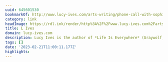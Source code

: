 ```yaml
---
uuid: 645601530
bookmarkOf: http://www.lucy-ives.com/arts-writing/phone-call-with-sophie-calle
category: link
headImage: https://rdl.ink/render/http%3A%2F%2Fwww.lucy-ives.com%2Farts-writing%2Fphone-call-with-sophie-calle
title: L Ives
domain: lucy-ives.com
description: Lucy Ives is the author of *Life Is Everywhere* (Graywolf, 2022).
tags: []
date: '2023-02-21T11:00:11.177Z'
highlights:
---
```



